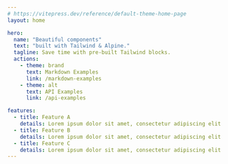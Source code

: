 ```yaml
---
# https://vitepress.dev/reference/default-theme-home-page
layout: home

hero:
  name: "Beautiful components"
  text: "built with Tailwind & Alpine."
  tagline: Save time with pre-built Tailwind blocks.
  actions:
    - theme: brand
      text: Markdown Examples
      link: /markdown-examples
    - theme: alt
      text: API Examples
      link: /api-examples

features:
  - title: Feature A
    details: Lorem ipsum dolor sit amet, consectetur adipiscing elit
  - title: Feature B
    details: Lorem ipsum dolor sit amet, consectetur adipiscing elit
  - title: Feature C
    details: Lorem ipsum dolor sit amet, consectetur adipiscing elit
---
```



